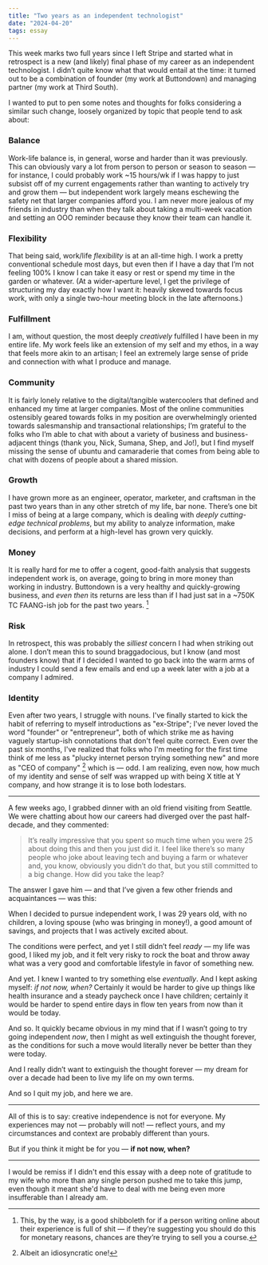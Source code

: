 ```yaml
---
title: "Two years as an independent technologist"
date: "2024-04-20"
tags: essay
---
```


This week marks two full years since I left Stripe and started what in retrospect is a new (and likely) final phase of my career as an independent technologist. I didn’t quite know what that would entail at the time: it turned out to be a combination of founder (my work at Buttondown) and managing partner (my work at Third South).

I wanted to put to pen some notes and thoughts for folks considering a similar such change, loosely organized by topic that people tend to ask about:

### **Balance**

Work-life balance is, in general, worse and harder than it was previously. This can obviously vary a lot from person to person or season to season — for instance, I could probably work ~15 hours/wk if I was happy to just subsist off of my current engagements rather than wanting to actively try and grow them — but independent work largely means eschewing the safety net that larger companies afford you. I am never more jealous of my friends in industry than when they talk about taking a multi-week vacation and setting an OOO reminder because they know their team can handle it.

### **Flexibility**

That being said, work/life _flexibility_ is at an all-time high. I work a pretty conventional schedule most days, but even then if I have a day that I’m not feeling 100% I know I can take it easy or rest or spend my time in the garden or whatever. (At a wider-aperture level, I get the privilege of structuring my day exactly how I want it: heavily skewed towards focus work, with only a single two-hour meeting block in the late afternoons.)

### **Fulfillment**

I am, without question, the most deeply _creatively_ fulfilled I have been in my entire life. My work feels like an extension of my self and my ethos, in a way that feels more akin to an artisan; I feel an extremely large sense of pride and connection with what I produce and manage.

### **Community**

It is fairly lonely relative to the digital/tangible watercoolers that defined and enhanced my time at larger companies. Most of the online communities ostensibly geared towards folks in my position are overwhelmingly oriented towards salesmanship and transactional relationships; I’m grateful to the folks who I’m able to chat with about a variety of business and business-adjacent things (thank you, Nick, Sumana, Shep, and Jo!), but I find myself missing the sense of ubuntu and camaraderie that comes from being able to chat with dozens of people about a shared mission.

### **Growth**

I have grown more as an engineer, operator, marketer, and craftsman in the past two years than in any other stretch of my life, bar none. There’s one bit I miss of being at a large company, which is dealing with _deeply cutting-edge technical problems_, but my ability to analyze information, make decisions, and perform at a high-level has grown very quickly.

### **Money**

It is really hard for me to offer a cogent, good-faith analysis that suggests independent work is, on average, going to bring in more money than working in industry. Buttondown is a very healthy and quickly-growing business, and _even then_ its returns are less than if I had just sat in a ~750K TC FAANG-ish job for the past two years. [^1]

### **Risk**

In retrospect, this was probably the _silliest_ concern I had when striking out alone. I don’t mean this to sound braggadocious, but I know (and most founders know) that if I decided I wanted to go back into the warm arms of industry I could send a few emails and end up a week later with a job at a company I admired.

### **Identity**

Even after two years, I struggle with nouns. I've finally started to kick the habit of referring to myself introductions as "ex-Stripe"; I've never loved the word "founder" or "entrepreneur", both of which strike me as having vaguely startup-ish connotations that don't feel quite correct. Even over the past six months, I've realized that folks who I'm meeting for the first time think of me less as "plucky internet person trying something new" and more as "CEO of company" [^2] which is — odd. I am realizing, even now, how much of my identity and sense of self was wrapped up with being X title at Y company, and how strange it is to lose both lodestars.

---

A few weeks ago, I grabbed dinner with an old friend visiting from Seattle. We were chatting about how our careers had diverged over the past half-decade, and they commented:

> It’s really impressive that you spent so much time when you were 25 about doing this and then you just did it. I feel like there’s so many people who joke about leaving tech and buying a farm or whatever and, you know, obviously you didn’t do that, but you still committed to a big change. How did you take the leap?

The answer I gave him — and that I’ve given a few other friends and acquaintances — was this:

When I decided to pursue independent work, I was 29 years old, with no children, a loving spouse (who was bringing in money!), a good amount of savings, and projects that I was actively excited about.

The conditions were perfect, and yet I still didn’t feel _ready_ — my life was good, I liked my job, and it felt very risky to rock the boat and throw away what was a very good and comfortable lifestyle in favor of something new.

And yet. I knew I wanted to try something else _eventually_. And I kept asking myself: _if not now, when?_ Certainly it would be harder to give up things like health insurance and a steady paycheck once I have children; certainly it would be harder to spend entire days in flow ten years from now than it would be today.

And so. It quickly became obvious in my mind that if I wasn’t going to try going independent _now_, then I might as well extinguish the thought forever, as the conditions for such a move would literally never be better than they were today.

And I really didn’t want to extinguish the thought forever — my dream for over a decade had been to live my life on my own terms.

And so I quit my job, and here we are.

---

All of this is to say: creative independence is not for everyone. My experiences may not — probably will not! — reflect yours, and my circumstances and context are probably different than yours.

But if you think it might be for you — **if not now, when?**

---

I would be remiss if I didn't end this essay with a deep note of gratitude to my wife who more than any single person pushed me to take this jump, even though it meant she'd have to deal with me being even more insufferable than I already am.

[^1]: This, by the way, is a good shibboleth for if a person writing online about their experience is full of shit — if they’re suggesting you should do this for monetary reasons, chances are they’re trying to sell you a course.
[^2]: Albeit an idiosyncratic one!
